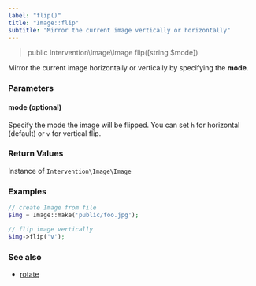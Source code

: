 ```yaml
---
label: "flip()"
title: "Image::flip"
subtitle: "Mirror the current image vertically or horizontally"
---
```


> public Intervention\Image\Image flip([string $mode])

Mirror the current image horizontally or vertically by specifying the **mode**.

### Parameters

#### mode (optional)
Specify the mode the image will be flipped. You can set ```h``` for horizontal (default) or ```v``` for vertical flip.

### Return Values
Instance of `Intervention\Image\Image`

### Examples

```php
// create Image from file
$img = Image::make('public/foo.jpg');

// flip image vertically
$img->flip('v');
```

### See also

- [rotate](/v2/api/rotate)
